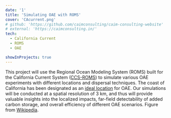 ```yaml
---
date: '1'
title: 'Simulating OAE with ROMS'
cover: 'CAcurrent.png'
# github: 'https://github.com/caimconsulting/caim-consulting-website'
# external: 'https://caimconsulting.in/'
tech:
  - California Current
  - ROMS
  - OAE

showInProjects: true
---
```


This project will use the Regional Ocean Modeling System (ROMS) built for the California Current System ([CCS-ROMS](https://agupubs.onlinelibrary.wiley.com/doi/full/10.1002/2013GB004683)) to simulate various OAE experiments with different locations and dispersal techniques. The coast of California has been designated as an [ideal location](https://bg.copernicus.org/articles/20/27/2023/) for OAE. Our simulations will be conducted at a spatial resolution of 3 km, and thus will provide valuable insights into the localized impacts, far-field detectability of added carbon storage, and overall efficiency of different OAE scenarios. Figure from [Wikipedia](https://en.wikipedia.org/wiki/California_Current).